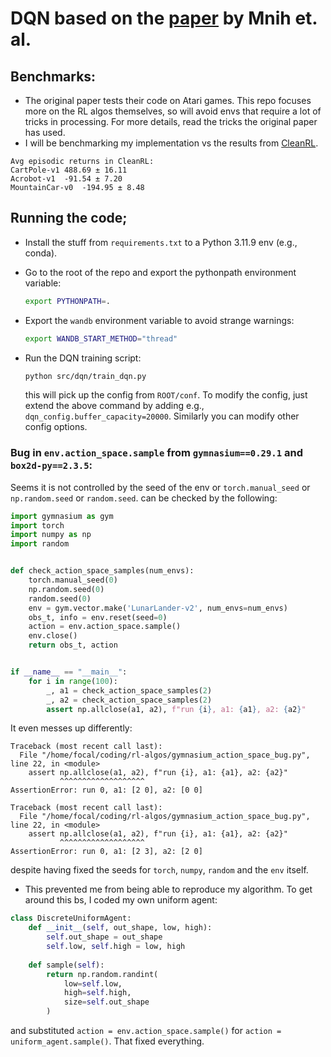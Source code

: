 # DQN based on the <a href="https://www.cs.toronto.edu/~vmnih/docs/dqn.pdf">paper</a> by Mnih et. al.

## Benchmarks:

* The original paper tests their code on Atari games. This repo focuses more on the RL algos themselves, so will avoid envs that require a lot of tricks in processing. For more details, read the tricks the original paper has used.
* I will be benchmarking my implementation vs the results from <a href="https://docs.cleanrl.dev/rl-algorithms/dqn/#experiment-results_1">CleanRL</a>.

```
Avg episodic returns in CleanRL:
CartPole-v1	488.69 ± 16.11
Acrobot-v1	-91.54 ± 7.20
MountainCar-v0	-194.95 ± 8.48
```

## Running the code;
* Install the stuff from `requirements.txt` to a Python 3.11.9 env (e.g., conda).
* Go to the root of the repo and export the pythonpath environment variable:

    ```bash
    export PYTHONPATH=.
    ```
* Export the `wandb` environment variable to avoid strange warnings:

    ```bash
    export WANDB_START_METHOD="thread"
    ```
* Run the DQN training script:

    ```bash
    python src/dqn/train_dqn.py
    ```

    this will pick up the config from `ROOT/conf`. To modify the config, just extend the above command by adding e.g., `dqn_config.buffer_capacity=20000`. Similarly you can modify other config options.

### Bug in `env.action_space.sample` from `gymnasium==0.29.1` and `box2d-py==2.3.5`:

Seems it is not controlled by the seed of the env or `torch.manual_seed` or `np.random.seed` or `random.seed`. can be checked by the following:

```python
import gymnasium as gym
import torch
import numpy as np
import random


def check_action_space_samples(num_envs):
    torch.manual_seed(0)
    np.random.seed(0)
    random.seed(0)
    env = gym.vector.make('LunarLander-v2', num_envs=num_envs)
    obs_t, info = env.reset(seed=0)
    action = env.action_space.sample()
    env.close()
    return obs_t, action


if __name__ == "__main__":
    for i in range(100):
        _, a1 = check_action_space_samples(2)
        _, a2 = check_action_space_samples(2)
        assert np.allclose(a1, a2), f"run {i}, a1: {a1}, a2: {a2}"
```

It even messes up differently:

```
Traceback (most recent call last):
  File "/home/focal/coding/rl-algos/gymnasium_action_space_bug.py", line 22, in <module>
    assert np.allclose(a1, a2), f"run {i}, a1: {a1}, a2: {a2}"
           ^^^^^^^^^^^^^^^^^^^
AssertionError: run 0, a1: [2 0], a2: [0 0]
```

```
Traceback (most recent call last):
  File "/home/focal/coding/rl-algos/gymnasium_action_space_bug.py", line 22, in <module>
    assert np.allclose(a1, a2), f"run {i}, a1: {a1}, a2: {a2}"
           ^^^^^^^^^^^^^^^^^^^
AssertionError: run 0, a1: [2 3], a2: [2 0]
```

despite having fixed the seeds for `torch`, `numpy`, `random` and the `env` itself.

* This prevented me from being able to reproduce my algorithm. To get around this bs, I coded my own uniform agent:

```python
class DiscreteUniformAgent:
    def __init__(self, out_shape, low, high):
        self.out_shape = out_shape
        self.low, self.high = low, high
    
    def sample(self):
        return np.random.randint(
            low=self.low, 
            high=self.high, 
            size=self.out_shape
        )
```

and substituted `action = env.action_space.sample()` for `action = uniform_agent.sample()`. That fixed everything.